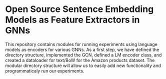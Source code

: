 # Open Source Sentence Embedding Models as Feature Extractors in GNNs

This repository contains modules for running experiments using language models as encoders for various GNNs. As a first step, we have defined the directory structure, implemented the GCN, defined a LM encoder class, and created a dataloader for text/BoW for the Amazon products dataset. The modular directory structure will allow us to easily add new functionality and programmaticaly run our experiments.
